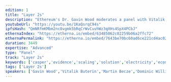 ```yaml
---
edition: 1
title: "Layer 2s"
description: "Ethereum's Dr. Gavin Wood moderates a panel with Vitalik Buterin, Martin Becze, Dominic Williams and Vlad Zamfir on scalability with Ethereum."
youtubeUrl: "https://youtu.be/1KaQsrqC94s"
ipfsHash: "QmNRfmKMbm2nc8vgmk5bRqCrWvCuvhWz3qXHs4SpX4PCbJ"
ethernaIndex: "https://etherna.io/embed/63485062c02259b06a2ffc72"
ethernaPermalink: "https://etherna.io/embed/7643be70bc60ad6ce221cd4ac02169eb1f75ce8545c3f3209ecc2f9229e99ae6"
duration: 3449
expertise: "Advanced"
type: "Panel"
track: "Layer 2s"
keywords: ['casper','evidence','scaling','solution','electricity','economics','pebble','state','validation','storage','javascript','security','existence']
tags: ['Layer 2s']
speakers: ['Gavin Wood','Vitalik Buterin','Martin Becze','Dominic Williams','Vlad Zamfir']
---
```

